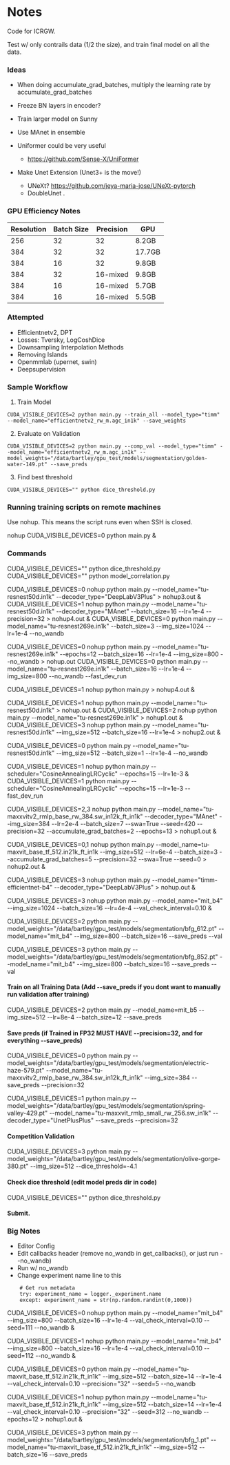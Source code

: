 # Notes

Code for ICRGW.

Test w/ only contrails data (1/2 the size), and train final model on all the data.

### Ideas


- When doing accumulate_grad_batches, multiply the learning rate by accumulate_grad_batches
- Freeze BN layers in encoder?

- Train larger model on Sunny
- Use MAnet in ensemble

- Uniformer could be very useful
    - https://github.com/Sense-X/UniFormer

- Make Unet Extension (Unet3+ is the move!)
    - UNeXt? https://github.com/jeya-maria-jose/UNeXt-pytorch
    - DoubleUnet .

### GPU Efficiency Notes

| Resolution | Batch Size | Precision    | GPU     |
|------------|------------|--------------|---------|
| 256        | 32         | 32           | 8.2GB   |
| 384        | 32         | 32           | 17.7GB  |
| 384        | 16         | 32           | 9.8GB   |
| 384        | 32         | 16-mixed     | 9.8GB   |
| 384        | 16         | 16-mixed     | 5.7GB   |
| 384        | 16         | 16-mixed     | 5.5GB   | <- w/ bits and bytes


### Attempted

- Efficientnetv2, DPT
- Losses: Tversky, LogCoshDice
- Downsampling Interpolation Methods
- Removing Islands
- Openmmlab (upernet, swin)
- Deepsupervision

### Sample Workflow

1. Train Model

`CUDA_VISIBLE_DEVICES=2 python main.py --train_all --model_type="timm" --model_name="efficientnetv2_rw_m.agc_in1k" --save_weights`

2. Evaluate on Validation

`CUDA_VISIBLE_DEVICES=2 python main.py --comp_val --model_type="timm" --model_name="efficientnetv2_rw_m.agc_in1k" --model_weights="/data/bartley/gpu_test/models/segmentation/golden-water-149.pt" --save_preds`

3. Find best threshold

`CUDA_VISIBLE_DEVICES="" python dice_threshold.py`

### Running training scripts on remote machines

Use nohup. This means the script runs even when SSH is closed.

nohup CUDA_VISIBLE_DEVICES=0 python main.py &

### Commands

CUDA_VISIBLE_DEVICES="" python dice_threshold.py
CUDA_VISIBLE_DEVICES="" python model_correlation.py

CUDA_VISIBLE_DEVICES=0 nohup python main.py --model_name="tu-resnest50d.in1k" --decoder_type="DeepLabV3Plus" > nohup3.out &
CUDA_VISIBLE_DEVICES=1 nohup python main.py --model_name="tu-resnest50d.in1k" --decoder_type="MAnet" --batch_size=16 --lr=1e-4 --precision=32 > nohup4.out &
CUDA_VISIBLE_DEVICES=0 python main.py --model_name="tu-resnest269e.in1k" --batch_size=3 --img_size=1024 --lr=1e-4 --no_wandb

CUDA_VISIBLE_DEVICES=0 nohup python main.py --model_name="tu-resnest269e.in1k" --epochs=12 --batch_size=16 --lr=1e-4 --img_size=800 --no_wandb > nohup.out
CUDA_VISIBLE_DEVICES=0 python main.py --model_name="tu-resnest269e.in1k" --batch_size=16 --lr=1e-4 --img_size=800 --no_wandb --fast_dev_run

CUDA_VISIBLE_DEVICES=1 nohup python main.py > nohup4.out &

CUDA_VISIBLE_DEVICES=1 nohup python main.py --model_name="tu-resnest50d.in1k" > nohup.out &
CUDA_VISIBLE_DEVICES=2 nohup python main.py --model_name="tu-resnest269e.in1k" > nohup1.out &
CUDA_VISIBLE_DEVICES=3 nohup python main.py --model_name="tu-resnest50d.in1k" --img_size=512 --batch_size=16 --lr=1e-4 > nohup2.out &

CUDA_VISIBLE_DEVICES=0 python main.py --model_name="tu-resnest50d.in1k" --img_size=512 --batch_size=1 --lr=1e-4 --no_wandb


CUDA_VISIBLE_DEVICES=1 nohup python main.py --scheduler="CosineAnnealingLRCyclic" --epochs=15 --lr=1e-3 &
CUDA_VISIBLE_DEVICES=1 python main.py --scheduler="CosineAnnealingLRCyclic" --epochs=15 --lr=1e-3 --fast_dev_run

CUDA_VISIBLE_DEVICES=2,3 nohup python main.py --model_name="tu-maxxvitv2_rmlp_base_rw_384.sw_in12k_ft_in1k" --decoder_type="MAnet" --img_size=384 --lr=2e-4 --batch_size=7 --swa=True --seed=420 --precision=32 --accumulate_grad_batches=2 --epochs=13 > nohup1.out &

CUDA_VISIBLE_DEVICES=0,1 nohup python main.py --model_name=tu-maxvit_base_tf_512.in21k_ft_in1k --img_size=512 --lr=6e-4 --batch_size=3 --accumulate_grad_batches=5 --precision=32 --swa=True --seed=0 > nohup2.out &


CUDA_VISIBLE_DEVICES=3 nohup python main.py --model_name="timm-efficientnet-b4" --decoder_type="DeepLabV3Plus" > nohup.out &

CUDA_VISIBLE_DEVICES=3 nohup python main.py --model_name="mit_b4" --img_size=1024 --batch_size=16 --lr=4e-4 --val_check_interval=0.10 &

CUDA_VISIBLE_DEVICES=2 python main.py --model_weights="/data/bartley/gpu_test/models/segmentation/bfg_612.pt" --model_name="mit_b4" --img_size=800 --batch_size=16 --save_preds --val

CUDA_VISIBLE_DEVICES=3 python main.py --model_weights="/data/bartley/gpu_test/models/segmentation/bfg_852.pt" --model_name="mit_b4" --img_size=800 --batch_size=16 --save_preds --val

#### Train on all Training Data (Add --save_preds if you dont want to manually run validation after training)
CUDA_VISIBLE_DEVICES=2 python main.py --model_name=mit_b5 --img_size=512 --lr=8e-4 --batch_size=12 --save_preds

#### Save preds (if Trained in FP32 MUST HAVE --precision=32, and for everything --save_preds)
CUDA_VISIBLE_DEVICES=0 python main.py --model_weights="/data/bartley/gpu_test/models/segmentation/electric-haze-579.pt" --model_name="tu-maxxvitv2_rmlp_base_rw_384.sw_in12k_ft_in1k" --img_size=384 --save_preds --precision=32

CUDA_VISIBLE_DEVICES=1 python main.py --model_weights="/data/bartley/gpu_test/models/segmentation/spring-valley-429.pt" --model_name="tu-maxxvit_rmlp_small_rw_256.sw_in1k" --decoder_type="UnetPlusPlus" --save_preds --precision=32

#### Competition Validation
CUDA_VISIBLE_DEVICES=3 python main.py --model_weights="/data/bartley/gpu_test/models/segmentation/olive-gorge-380.pt" --img_size=512 --dice_threshold=-4.1

#### Check dice threshold (edit model preds dir in code)
CUDA_VISIBLE_DEVICES="" python dice_threshold.py

#### Submit.

### Big Notes

- Editor Config
- Edit callbacks header (remove no_wandb in get_callbacks(), or just run --no_wandb)
- Run w/ no_wandb
- Change experiment name line to this
```
    # Get run metadata
    try: experiment_name = logger._experiment.name
    except: experiment_name = str(np.random.randint(0,1000))
```

CUDA_VISIBLE_DEVICES=0 nohup python main.py --model_name="mit_b4" --img_size=800 --batch_size=16 --lr=1e-4 --val_check_interval=0.10 --seed=111 --no_wandb &

CUDA_VISIBLE_DEVICES=1 nohup python main.py --model_name="mit_b4" --img_size=800 --batch_size=16 --lr=1e-4 --val_check_interval=0.10 --seed=112 --no_wandb &

CUDA_VISIBLE_DEVICES=0 python main.py --model_name="tu-maxvit_base_tf_512.in21k_ft_in1k" --img_size=512 --batch_size=14 --lr=1e-4 --val_check_interval=0.10 --precision="32" --seed=5 --no_wandb

CUDA_VISIBLE_DEVICES=1 nohup python main.py --model_name="tu-maxvit_base_tf_512.in21k_ft_in1k" --img_size=512 --batch_size=14 --lr=1e-4 --val_check_interval=0.10 --precision="32" --seed=312 --no_wandb --epochs=12 > nohup1.out &

CUDA_VISIBLE_DEVICES=3 python main.py --model_weights="/data/bartley/gpu_test/models/segmentation/bfg_1.pt" --model_name="tu-maxvit_base_tf_512.in21k_ft_in1k" --img_size=512 --batch_size=16 --save_preds